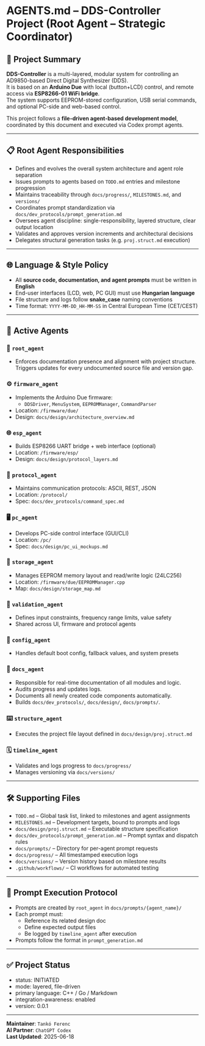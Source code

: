 # AGENTS.md – DDS-Controller Project (Root Agent – Strategic Coordinator)

## 🧭 Project Summary

**DDS-Controller** is a multi-layered, modular system for controlling an AD9850-based Direct Digital Synthesizer (DDS).  
It is based on an **Arduino Due** with local (button+LCD) control, and remote access via **ESP8266-01 WiFi bridge**.  
The system supports EEPROM-stored configuration, USB serial commands, and optional PC-side and web-based control.

This project follows a **file-driven agent-based development model**, coordinated by this document and executed via Codex prompt agents.

---

## 📋 Root Agent Responsibilities

- Defines and evolves the overall system architecture and agent role separation
- Issues prompts to agents based on `TODO.md` entries and milestone progression
- Maintains traceability through `docs/progress/`, `MILESTONES.md`, and `versions/`
- Coordinates prompt standardization via `docs/dev_protocols/prompt_generation.md`
- Oversees agent discipline: single-responsibility, layered structure, clear output location
- Validates and approves version increments and architectural decisions
- Delegates structural generation tasks (e.g. `proj.struct.md` execution)

---

## 🌐 Language & Style Policy

- All **source code, documentation, and agent prompts** must be written in **English**
- End-user interfaces (LCD, web, PC GUI) must use **Hungarian language**
- File structure and logs follow **snake_case** naming conventions
- Time format: `YYYY-MM-DD_HH-MM-SS` in Central European Time (CET/CEST)

---

## 🧩 Active Agents

### 🧭 `root_agent`
- Enforces documentation presence and alignment with project structure. Triggers updates for every undocumented source file and version gap.

### ⚙️ `firmware_agent`
- Implements the Arduino Due firmware:
  - `DDSDriver`, `MenuSystem`, `EEPROMManager`, `CommandParser`
- Location: `/firmware/due/`
- Design: `docs/design/architecture_overview.md`

### 🌐 `esp_agent`
- Builds ESP8266 UART bridge + web interface (optional)
- Location: `/firmware/esp/`
- Design: `docs/design/protocol_layers.md`

### 🔄 `protocol_agent`
- Maintains communication protocols: ASCII, REST, JSON
- Location: `/protocol/`
- Spec: `docs/dev_protocols/command_spec.md`

### 🖥️ `pc_agent`
- Develops PC-side control interface (GUI/CLI)
- Location: `/pc/`
- Spec: `docs/design/pc_ui_mockups.md`

### 🧾 `storage_agent`
- Manages EEPROM memory layout and read/write logic (24LC256)
- Location: `/firmware/due/EEPROMManager.cpp`
- Map: `docs/design/storage_map.md`

### 🧪 `validation_agent`
- Defines input constraints, frequency range limits, value safety
- Shared across UI, firmware and protocol agents

### 🧰 `config_agent`
- Handles default boot config, fallback values, and system presets

### 🧱 `docs_agent`
- Responsible for real-time documentation of all modules and logic.
- Audits progress and updates logs.
- Documents all newly created code components automatically.
- Builds `docs/dev_protocols/`, `docs/design/`, `docs/prompts/`.

### ⌨️ `structure_agent`
- Executes the project file layout defined in `docs/design/proj.struct.md`

### 🗓️ `timeline_agent`
- Validates and logs progress to `docs/progress/`
- Manages versioning via `docs/versions/`

---

## 🛠️ Supporting Files

- `TODO.md` – Global task list, linked to milestones and agent assignments
- `MILESTONES.md` – Development targets, bound to prompts and logs
- `docs/design/proj.struct.md` – Executable structure specification
- `docs/dev_protocols/prompt_generation.md` – Prompt syntax and dispatch rules
- `docs/prompts/` – Directory for per-agent prompt requests
- `docs/progress/` – All timestamped execution logs
- `docs/versions/` – Version history based on milestone results
- `.github/workflows/` – CI workflows for automated testing

---

## 🔄 Prompt Execution Protocol

- Prompts are created by `root_agent` in `docs/prompts/{agent_name}/`
- Each prompt must:
  - Reference its related design doc
  - Define expected output files
  - Be logged by `timeline_agent` after execution
- Prompts follow the format in `prompt_generation.md`

---

## ✅ Project Status

- status: INITIATED  
- mode: layered, file-driven  
- primary language: C++ / Go / Markdown  
- integration-awareness: enabled  
- version: 0.0.1

---

**Maintainer**: `Tankó Ferenc`  
**AI Partner**: `ChatGPT Codex`  
**Last Updated**: 2025-06-18
